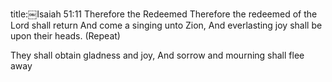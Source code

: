 title:￼Isaiah 51:11 Therefore the Redeemed
Therefore the redeemed of the Lord shall return
And come a singing unto Zion,
And everlasting joy shall be upon their heads. (Repeat)

They shall obtain gladness and joy, And sorrow and mourning shall flee away